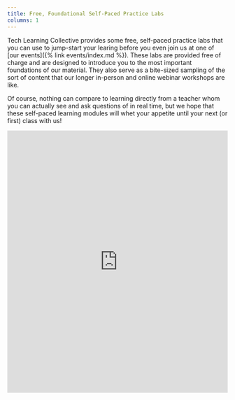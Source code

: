 ```yaml
---
title: Free, Foundational Self-Paced Practice Labs
columns: 1
---
```


Tech Learning Collective provides some free, self-paced practice labs that you can use to jump-start your learing before you even join us at one of [our events]({% link events/index.md %}). These labs are provided free of charge and are designed to introduce you to the most important foundations of our material. They also serve as a bite-sized sampling of the sort of content that our longer in-person and online webinar workshops are like.

Of course, nothing can compare to learning directly from a teacher whom you can actually see and ask questions of in real time, but we hope that these self-paced learning modules will whet your appetite until your next (or first) class with us!

<iframe src="https://katacoda.com/tech-learning-collective/" width="100%" height="600" style="border: none;"><p><a href="https://katacoda.com/tech-learning-collective/">Visit Tech Learning Collective on Katacodas.</a></p></iframe>
